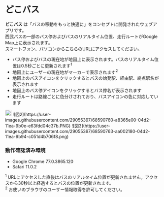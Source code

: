 # どこバス
**どこバス** は「バスの移動をもっと快適に」をコンセプトに開発されたウェブアプリです。  
西武バスの一部のバス停およびバスのリアルタイム位置、走行ルートがGoogle Map上に表示されます。  
スマートフォン、パソコンから[こちら](https://comfort-transport.de)のURLにアクセスしてください。

- バス停およびバスの現在地が地図上に表示されます。バスのリアルタイム位置は0.5秒ごとに更新されます<sup>1</sup>
- 地図上にユーザーの現在地がマーカーで表示されます<sup>2</sup>
- 地図上のバスアイコンをクリックするとバスの始発駅、経由駅、終点駅名が表示されます
- 地図上のバス停アイコンをクリックするとバス停名が表示されます
- 走行ルートは路線ごとに色分けされており、バスアイコンの色に対応しています


<img src=https://user-images.githubusercontent.com/29055397/68590750-a4a2d700-04d2-11ea-9e3a-40a622ece8f3.PNG width="20px">
![図2](https://user-images.githubusercontent.com/29055397/68590760-a8365e00-04d2-11ea-9b0e-e63fdd04c37b.PNG)
![図3](https://user-images.githubusercontent.com/29055397/68590763-aa002180-04d2-11ea-9b94-c051d4b706f8.png)


### 動作確認済み環境
- Google Chrome 77.0.3865.120
- Safari 11.0.2


<sup>1</sup> URLにアクセスした直後はバスのリアルタイム位置が更新されません。アクセスから30秒以上経過するとバスの位置が更新されます。  
<sup>2</sup> お使いのブラウザのユーザー情報取得を許可してください。
